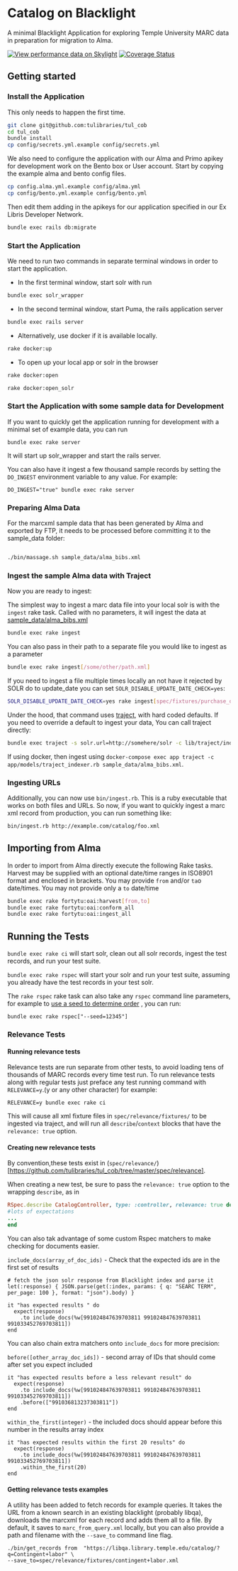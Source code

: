 # Catalog on Blacklight

A minimal Blacklight Application for exploring Temple University MARC data in preparation for migration to Alma.

[![View performance data on Skylight](https://badges.skylight.io/status/UMsaUKxxdxMC.svg)](https://oss.skylight.io/app/applications/UMsaUKxxdxMC)
[![Coverage Status](https://coveralls.io/repos/github/tulibraries/tul_cob/badge.svg?branch=master)](https://coveralls.io/github/tulibraries/tul_cob?branch=master)

## Getting started


### Install the Application
This only needs to happen the first time.

```bash
git clone git@github.com:tulibraries/tul_cob
cd tul_cob
bundle install
cp config/secrets.yml.example config/secrets.yml
```

We also need to configure the application with our Alma and Primo apikey for development work on the Bento box or User account. Start by copying the example alma and bento config files.

```bash
cp config.alma.yml.example config/alma.yml
cp config/bento.yml.example config/bento.yml
```

Then edit them adding in the apikeys for our application specified in our Ex Libris Developer Network.

```bash
bundle exec rails db:migrate
```


### Start the Application

We need to run two commands in separate terminal windows in order to start the application.
* In the first terminal window, start solr with run
```bash
bundle exec solr_wrapper
```
* In the second terminal window, start Puma, the rails application server
```bash
bundle exec rails server
```

* Alternatively, use docker if it is available locally.
```bash
rake docker:up
```

* To open up your local app or solr in the browser
```bash
rake docker:open

rake docker:open_solr
```


### Start the Application with some sample data for Development

If you want to quickly get the application running for development with a minimal
set of example data, you can run

`bundle exec rake server`

It will start up solr_wrapper and start the rails server.

You can also have it ingest a few thousand sample records by setting the
`DO_INGEST` environment variable to any value. For example:

`DO_INGEST="true" bundle exec rake server`


### Preparing Alma Data

For the marcxml sample data that has been generated by Alma and exported by FTP, it needs to be processed before committing it to the sample_data folder:

```bash

./bin/massage.sh sample_data/alma_bibs.xml

```

### Ingest the sample Alma data with Traject

Now you are ready to ingest:

The simplest way to ingest a marc data file into your local solr is with the `ingest` rake task. Called with no parameters, it will ingest the data at [sample_data/alma_bibs.xml](https://github.com/tulibraries/tul_cob/blob/master/sample_data/alma_bibs.xml)


```bash
bundle exec rake ingest
```

You can also pass in their path to a separate file you would like to ingest as a parameter

```bash
bundle exec rake ingest[/some/other/path.xml]
```

If you need to ingest a file multiple times locally an not have it rejected by SOLR do to update_date you can set `SOLR_DISABLE_UPDATE_DATE_CHECK=yes`:

```bash
SOLR_DISABLE_UPDATE_DATE_CHECK=yes rake ingest[spec/fixtures/purchase_online_bibs.xml]
```

Under the hood, that command uses [traject](https://github.com/traject/traject), with hard coded defaults. If you need to override a default to ingest your data, You can call traject directly:

```bash
bundle exec traject -s solr.url=http://somehere/solr -c lib/traject/indexer_config.rb sample_data/alma_bibs.xml
```

If using docker, then ingest using `docker-compose exec app traject -c app/models/traject_indexer.rb sample_data/alma_bibs.xml`.

### Ingesting URLs
Additionally, you can now use `bin/ingest.rb`. This is a ruby executable that
works on both files and URLs. So now, if you want to quickly ingest a marc xml
record from production, you can run something like:

```bash
bin/ingest.rb http://example.com/catalog/foo.xml
```

## Importing from Alma

In order to import from Alma directly execute the following Rake tasks. Harvest may be supplied with
an optional date/time ranges in ISO8901 format and enclosed in brackets. You may provide `from` and/or `ta`o
date/times. You may not provide only a `to` date/time

```bash
bundle exec rake fortytu:oai:harvest[from,to]
bundle exec rake fortytu:oai:conform_all
bundle exec rake fortytu:oai:ingest_all
```

## Running the Tests

`bundle exec rake ci` will start solr, clean out all solr records, ingest the
test records, and run your test suite.

`bundle exec rake rspec` will start your solr and run your test suite, assuming
you already have the test records in your test solr.

The `rake rspec` rake task can also take any `rspec` command line parameters, for
example to [use a seed to determine order](https://relishapp.com/rspec/rspec-core/v/3-7/docs/command-line/order) , you can run:

`bundle exec rake rspec["--seed=12345"]`

### Relevance Tests

#### Running relevance tests

Relevance tests are run separate from other tests, to avoid loading tens of thousands of
MARC records every time test run. To run relevance tests along with regular tests
just preface any test running command with `RELEVANCE=y`.(y or any other character)
for example:

`RELEVANCE=y bundle exec rake ci`

This will cause all xml fixture files in `spec/relevance/fixtures/` to be ingested via traject,
and will run all `describe`/`context` blocks that have the `relevance: true` option. 

#### Creating new relevance tests
By convention,these tests exist in (`spec/relevance/`)[https://github.com/tulibraries/tul_cob/tree/master/spec/relevance].

When creating a new test, be sure to pass the `relevance: true` option to the wrapping `describe`, as in

```ruby
RSpec.describe CatalogController, type: :controller, relevance: true do
#lots of expectations
...
end
```

You can also tak advantage of some custom Rspec matchers to make checking for documents easier.

`include_docs(array_of_doc_ids)` - Check that the expected ids are in the first set of results

```
# fetch the json solr response from Blacklight index and parse it
let(:response) { JSON.parse(get(:index, params: { q: "SEARC TERM", per_page: 100 }, format: "json").body) }

it "has expected results " do
  expect(response)
    .to include_docs(%w[991024847639703811 991024847639703811 991033452769703811])
end
```

You can also chain extra matchers onto `include_docs` for more precision:

`before([other_array_doc_ids])` - second array of IDs that should come after set you expect included
```
it "has expected results before a less relevant result" do
  expect(response)
    .to include_docs(%w[991024847639703811 991024847639703811 991033452769703811])
    .before(["991036813237303811"])
end
```

`within_the_first(integer)` - the included docs should appear before this number in the results array index 
```
it "has expected results within the first 20 results" do
  expect(response)
    .to include_docs(%w[991024847639703811 991024847639703811 991033452769703811])
    .within_the_first(20)
end
```

#### Getting relevance tests examples

A utility has been added to fetch records for example queries. It takes the URL from a known
search in an existing blacklight (probably libqa), downloads the marcxml for each record
and adds them all to a file. By default, it saves to `marc_from_query.xml` locally, but you
can also provide a path  and filename with the `--save_to` command line flag.

```
./bin/get_records from  "https://libqa.library.temple.edu/catalog/?q=Contingent+labor" \ 
--save_to=spec/relevance/fixtures/contingent+labor.xml
```


